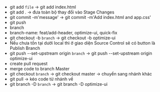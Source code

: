 - git add `file` -> git add index.html
- git add . -> đưa toàn bộ thay đổi vào Stage Changes
- git commit -m'message' -> git commit -m'Add index.html and app.css'
- git push
- branch
- branch-name: feat/add-header, optimize-ui, quick-fix
- git checkout -b `branch` -> git checkout -b optimize-ui
- Nếu chưa tồn tại dưới local thì ở giao diện Source Control sẽ có button là Publish Branch
- git push --set-upstream origin `branch` -> git push --set-upstream origin optimize-ui
- create pull request
- merge code to branch Master
- git checkout `branch` -> git checkout master -> chuyển sang nhánh khác
- git pull -> kéo code từ nhánh về
- git branch -D `branch` -> git branch -D optimize-ui
